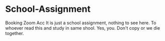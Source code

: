 # School-Assignment
Booking Zoom Acc
It is just a school assignment, nothing to see here.
To whoever read this and study in same shool.
Yes, you.
Don't copy or we die together.
